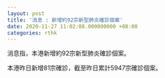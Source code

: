 ```yaml
---
layout: post
title: '消息 : 新增約92宗新型肺炎確診個案'
date: 2020-11-27 11:02:08.000000000 +08:00
categories: rthk
---
```


消息指，本港新增約92宗新型肺炎確診個案。

本港昨日新增81宗確診，截至昨日累計5947宗確診個案。
